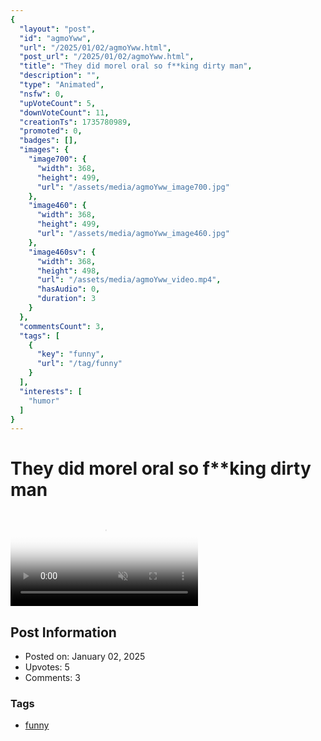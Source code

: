 ```yaml
---
{
  "layout": "post",
  "id": "agmoYww",
  "url": "/2025/01/02/agmoYww.html",
  "post_url": "/2025/01/02/agmoYww.html",
  "title": "They did morel oral so f**king dirty man",
  "description": "",
  "type": "Animated",
  "nsfw": 0,
  "upVoteCount": 5,
  "downVoteCount": 11,
  "creationTs": 1735780989,
  "promoted": 0,
  "badges": [],
  "images": {
    "image700": {
      "width": 368,
      "height": 499,
      "url": "/assets/media/agmoYww_image700.jpg"
    },
    "image460": {
      "width": 368,
      "height": 499,
      "url": "/assets/media/agmoYww_image460.jpg"
    },
    "image460sv": {
      "width": 368,
      "height": 498,
      "url": "/assets/media/agmoYww_video.mp4",
      "hasAudio": 0,
      "duration": 3
    }
  },
  "commentsCount": 3,
  "tags": [
    {
      "key": "funny",
      "url": "/tag/funny"
    }
  ],
  "interests": [
    "humor"
  ]
}
---
```


# They did morel oral so f**king dirty man

<video controls playsinline loop muted poster="/assets/media/agmoYww_image460.jpg">
  <source src="/assets/media/agmoYww_video.mp4" type="video/mp4">
  Your browser does not support the video tag.
</video>

## Post Information

- Posted on: January 02, 2025
- Upvotes: 5
- Comments: 3

### Tags

- [funny](/tag/funny)
